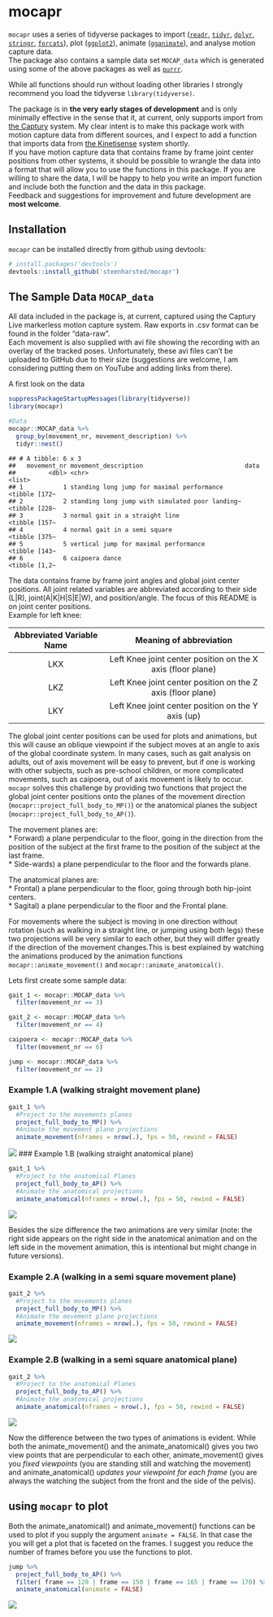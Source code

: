 mocapr
================

<!-- README.md is generated from README.Rmd. Please edit that file -->

`mocapr` uses a series of tidyverse packages to import
([`readr`](https://github.com/tidyverse/readr),
[`tidyr`](https://github.com/tidyverse/tidyr),
[`dplyr`](https://github.com/tidyverse/dplyr),
[`stringr`](https://github.com/tidyverse/stringr),
[`forcats`](https://github.com/tidyverse/forcats)), plot
([`ggplot2`](https://github.com/tidyverse/ggplot2)), animate
([`gganimate`](https://github.com/thomasp85/gganimate)), and analyse
motion capture data.  
The package also contains a sample data set `MOCAP_data` which is
generated using some of the above packages as well as
[`purrr`](https://github.com/tidyverse/purrr).

While all functions should run without loading other libraries I
strongly recommend you load the tidyverse `library(tidyverse)`.

The package is in **the very early stages of development** and is only
minimally effective in the sense that it, at current, only supports
import from [the Captury](http://thecaptury.com/) system. My clear
intent is to make this package work with motion capture data from
different sources, and I expect to add a function that imports data from
[the Kinetisense](https://kinetisense.com/) system shortly.  
If you have motion capture data that contains frame by frame joint
center positions from other systems, it should be possible to wrangle
the data into a format that will allow you to use the functions in this
package. If you are willing to share the data, I will be happy to help
you write an import function and include both the function and the data
in this package.  
Feedback and suggestions for improvement and future development are
**most welcome**.

## Installation

`mocapr` can be installed directly from github using devtools:

``` r
# install.packages('devtools')
devtools::install_github('steenharsted/mocapr')
```

## The Sample Data `MOCAP_data`

All data included in the package is, at current, captured using the
Captury Live markerless motion capture system. Raw exports in .csv
format can be found in the folder “data-raw”.  
Each movement is also supplied with avi file showing the recording with
an overlay of the tracked poses. Unfortunately, these avi files can’t be
uploaded to GitHub due to their size (suggestions are welcome, I am
considering putting them on YouTube and adding links from there).

A first look on the data

``` r
suppressPackageStartupMessages(library(tidyverse))
library(mocapr)

#Data
mocapr::MOCAP_data %>% 
  group_by(movement_nr, movement_description) %>% 
  tidyr::nest()
```

    ## # A tibble: 6 x 3
    ##   movement_nr movement_description                            data         
    ##         <dbl> <chr>                                           <list>       
    ## 1           1 standing long jump for maximal performance      <tibble [172~
    ## 2           2 standing long jump with simulated poor landing~ <tibble [228~
    ## 3           3 normal gait in a straight line                  <tibble [157~
    ## 4           4 normal gait in a semi square                    <tibble [375~
    ## 5           5 vertical jump for maximal performance           <tibble [143~
    ## 6           6 caipoera dance                                  <tibble [1,2~

The data contains frame by frame joint angles and global joint center
positions. All joint related variables are abbreviated according to
their side (L|R), joint(A|K|H|S|E|W), and position/angle. The focus of
this README is on joint center positions.  
Example for left
knee:

| Abbreviated Variable Name |                   Meaning of abbreviation                   |
| :-----------------------: | :---------------------------------------------------------: |
|            LKX            | Left Knee joint center position on the X axis (floor plane) |
|            LKZ            | Left Knee joint center position on the Z axis (floor plane) |
|            LKY            |     Left Knee joint center position on the Y axis (up)      |

The global joint center positions can be used for plots and animations,
but this will cause an oblique viewpoint if the subject moves at an
angle to axis of the global coordinate system. In many cases, such as
gait analysis on adults, out of axis movement will be easy to prevent,
but if one is working with other subjects, such as pre-school children,
or more complicated movements, such as caipoera, out of axis movement is
likely to occur. `mocapr` solves this challenge by providing two
functions that project the global joint center positions onto the planes
of the movement direction (`mocapr::project_full_body_to_MP()`) or the
anatomical planes the subject (`mocapr::project_full_body_to_AP()`).

The movement planes are:  
\* Forward) a plane perpendicular to the floor, going in the direction
from the position of the subject at the first frame to the position of
the subject at the last frame.  
\* Side-wards) a plane perpendicular to the floor and the forwards
plane.

The anatomical planes are:  
\* Frontal) a plane perpendicular to the floor, going through both
hip-joint centers.  
\* Sagital) a plane perpendicular to the floor and the Frontal plane.

For movements where the subject is moving in one direction without
rotation (such as walking in a straight line, or jumping using both
legs) these two projections will be very similar to each other, but they
will differ greatly if the direction of the movement changes.This is
best explained by watching the animations produced by the animation
functions `mocapr::animate_movement()` and
`mocapr::animate_anatomical()`.

Lets first create some sample data:

``` r
gait_1 <- mocapr::MOCAP_data %>%
  filter(movement_nr == 3)

gait_2 <- mocapr::MOCAP_data %>%
  filter(movement_nr == 4)

caipoera <- mocapr::MOCAP_data %>% 
  filter(movement_nr == 6)

jump <- mocapr::MOCAP_data %>% 
  filter(movement_nr == 2)
```

### Example 1.A (walking straight movement plane)

``` r
gait_1 %>%
  #Project to the movements planes
  project_full_body_to_MP() %>%
  #Animate the movement plane projections
  animate_movement(nframes = nrow(.), fps = 50, rewind = FALSE)
```

![](README_files/figure-gfm/walking_straight_MP-1.gif)<!-- --> \#\#\#
Example 1.B (walking straight anatomical plane)

``` r
gait_1 %>% 
  #Project to the anatomical Planes 
  project_full_body_to_AP() %>% 
  #Animate the anatomical projections
  animate_anatomical(nframes = nrow(.), fps = 50, rewind = FALSE)
```

![](README_files/figure-gfm/walking_straight_AP-1.gif)<!-- -->

Besides the size difference the two animations are very similar (note:
the right side appears on the right side in the anatomical animation and
on the left side in the movement animation, this is intentional but
might change in future versions).

### Example 2.A (walking in a semi square movement plane)

``` r
gait_2 %>%
  #Project to the movements planes
  project_full_body_to_MP() %>%
  #Animate the movement plane projections
  animate_movement(nframes = nrow(.), fps = 50, rewind = FALSE)
```

![](README_files/figure-gfm/walking_square_MP-1.gif)<!-- -->

### Example 2.B (walking in a semi square anatomical plane)

``` r
gait_2 %>% 
  #Project to the anatomical Planes 
  project_full_body_to_AP() %>% 
  #Animate the anatomical projections
  animate_anatomical(nframes = nrow(.), fps = 50, rewind = FALSE)
```

![](README_files/figure-gfm/walking_square_AP-1.gif)<!-- -->

Now the difference between the two types of animations is evident. While
both the animate\_movement() and the animate\_anatomical() gives you two
view points that are perpendicular to each other, animate\_movement()
gives you *fixed viewpoints* (you are standing still and watching the
movement) and animate\_anatomical() *updates your viewpoint for each
frame* (you are always the watching the subject from the front and the
side of the pelvis).

## using `mocapr` to plot

Both the animate\_anatomical() and animate\_movement() functions can be
used to plot if you supply the argument `animate = FALSE`. In that case
the you will get a plot that is faceted on the frames. I suggest you
reduce the number of frames before you use the functions to plot.

``` r
jump %>% 
  project_full_body_to_AP() %>% 
  filter( frame == 120 | frame == 150 | frame == 165 | frame == 170) %>% 
  animate_anatomical(animate = FALSE)
```

![](README_files/figure-gfm/unnamed-chunk-1-1.png)<!-- -->
